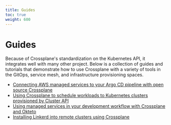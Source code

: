```yaml
---
title: Guides
toc: true
weight: 600
---
```


# Guides

Because of Crossplane's standardization on the Kubernetes API, it integrates
well with many other project. Below is a collection of guides and tutorials that
demonstrate how to use Crossplane with a variety of tools in the GitOps, service
mesh, and infrastructure provisioning spaces.

- [Connecting AWS managed services to your Argo CD pipeline with open source
  Crossplane]
- [Using Crossplane to schedule workloads to Kubernetes clusters provisioned by
  Cluster API]
- [Using managed services in your development workflow with Crossplane and
  Okteto]
- [Installing Linkerd into remote clusters using Crossplane]

<!-- Named Links -->

[Connecting AWS managed services to your Argo CD pipeline with open source Crossplane]: https://aws.amazon.com/blogs/opensourceconnecting-aws-managed-services-to-your-argo-cd-pipeline-with-open-source-crossplane/
[Using Crossplane to schedule workloads to Kubernetes clusters provisioned by Cluster API]: https://github.com/crossplane/tbs/tree/master/episodes/11/assets
[Using managed services in your development workflow with Crossplane and Okteto]: https://github.com/crossplane/tbs/tree/master/episodes/10/assets
[Installing Linkerd into remote clusters using Crossplane]: https://github.com/crossplane/tbs/tree/master/episodes/12/assets
